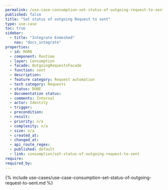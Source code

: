 ```yaml
---
permalink: /use-case-consumption-set-status-of-outgoing-request-to-sent
published: false
title: "Set status of outgoing Request to sent"
type: use-case
toc: true
sidebar:
  - title: "Integrate Enmeshed"
    nav: "docs_integrate"
properties:
  - id: ROR6
  - component: Runtime
  - layer: Consumption
  - facade: OutgoingRequestsFacade
  - function: sent
  - description:
  - feature category: Request automation
  - tech category: Requests
  - status: DONE
  - documentation status:
  - comments: Internal
  - actor: Identity
  - trigger:
  - precondition:
  - result:
  - priority: n/a
  - complexity: n/a
  - size: n/a
  - created_at:
  - changed_at:
  - api_route_regex:
  - published: default
  - link: consumption/set-status-of-outgoing-request-to-sent
require:
required_by:
---
```


{% include use-cases/use-case-consumption-set-status-of-outgoing-request-to-sent.md %}

